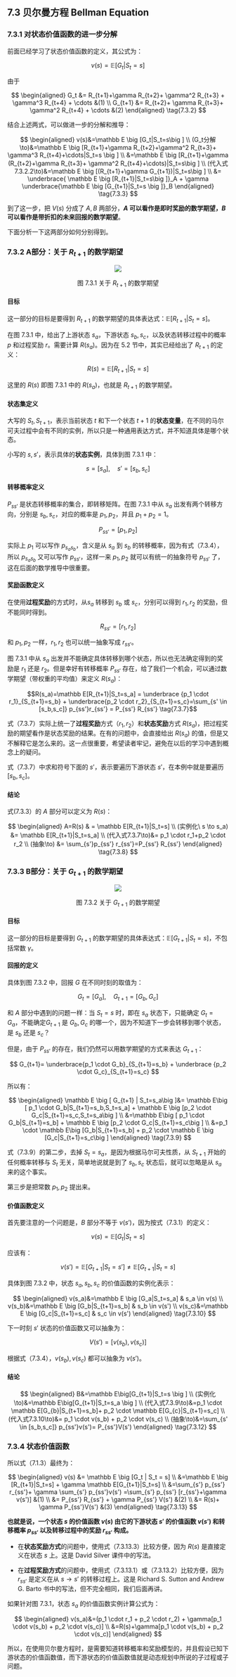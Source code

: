 
## 7.3 贝尔曼方程 Bellman Equation

### 7.3.1 对状态价值函数的进一步分解

前面已经学习了状态价值函数的定义，其公式为：

$$
v(s) = \mathbb E \big [G_t | S_t = s]
\tag{7.3.1}
$$

由于

$$
\begin{aligned}
G_t &= R_{t+1}+\gamma R_{t+2}+ \gamma^2 R_{t+3} + \gamma^3 R_{t+4} + \cdots &(1)
\\
G_{t+1} &= R_{t+2}+ \gamma R_{t+3}+ \gamma^2 R_{t+4} + \cdots &(2)
\end{aligned}
\tag{7.3.2}
$$

结合上述两式，可以做进一步的分解和推导：

$$
\begin{aligned}
v(s)&=\mathbb E \big [G_t|S_t=s\big ]
\\
(G_t分解\to)&=\mathbb E \big [R_{t+1}+\gamma R_{t+2}+\gamma^2 R_{t+3}+ \gamma^3 R_{t+4}+\cdots|S_t=s \big ]
\\
&=\mathbb E \big [R_{t+1}+\gamma (R_{t+2}+\gamma R_{t+3}+ \gamma^2 R_{t+4}+\cdots)|S_t=s\big ]
\\
(代入式7.3.2.2\to)&=\mathbb E \big [(R_{t+1}+\gamma G_{t+1})|S_t=s\big ]
\\
&= \underbrace{ \mathbb E \big [R_{t+1}|S_t=s\big ]}_A + \gamma \underbrace{\mathbb E \big [G_{t+1}|S_t=s \big ]}_B
\end{aligned}
\tag{7.3.3}
$$

到了这一步，把 $V(s)$ 分成了 $A,B$ 两部分，**$A$ 可以看作是即时奖励的数学期望，$B$ 可以看作是带折扣的未来回报的数学期望**。

下面分析一下这两部分如何分别得到。


### 7.3.2 A部分：关于 $R_{t+1}$ 的数学期望

<center>
<img src="./img/Bellman-Rs.png">

图 7.3.1 关于 $R_{t+1}$ 的数学期望
</center>

#### 目标

这一部分的目标是要得到 $R_{t+1}$ 的数学期望的具体表达式：$\mathbb E \big [R_{t+1}|S_t=s\big ]$。

在图 7.3.1 中，给出了上游状态 $s_a$，下游状态 $s_b,s_c$，以及状态转移过程中的概率 $p$ 和过程奖励 $r$。需要计算 $R(s_a)$。因为在 5.2 节中，其实已经给出了 $R_{t+1}$ 的定义：

$$
R(s)=\mathbb E[R_{t+1}|S_t=s] \tag{由式5.2.3}
$$

这里的 $R(s)$ 即图 7.3.1 中的 $R(s_a)$，也就是 $R_{t+1}$ 的数学期望。

#### 状态集定义

大写的 $S_t,S_{t+1}$，表示当前状态 $t$ 和下一个状态 $t+1$ 的**状态变量**，在不同的马尔可夫过程中会有不同的实例，所以只是一种通用表达方式，并不知道具体是哪个状态。

小写的 $s,s'$，表示具体的**状态实例**，具体到图 7.3.1 中：

$$
s = [s_a], \quad s' = [s_b,s_c] \tag{7.3.4}
$$

#### 转移概率定义

$P_{ss'}$ 是状态转移概率的集合，即转移矩阵。在图 7.3.1 中从 $s_a$ 出发有两个转移方向，分别是 $s_b,s_c$，对应的概率是 $p_1,p_2$，并且 $p_1+p_2=1$。

$$
P_{ss'}=[p_1,p_2] \tag{7.3.5}
$$

实际上 $p_1$ 可以写作 $p_{s_a s_b}$，含义是从 $s_a$ 到 $s_b$ 的转移概率，因为有式（7.3.4），所以 $p_{s_a s_b}$ 又可以写作 $p_{ss'}$，这样一来 $p_1,p_2$ 就可以有统一的抽象符号  $p_{ss'}$ 了，这在后面的数学推导中很重要。

#### 奖励函数定义

在使用**过程奖励**的方式时，从$s_a$ 转移到 $s_b$ 或 $s_c$，分别可以得到 $r_1,r_2$ 的奖励，但不能同时得到。

$$
R_{ss'}=[r_1,r_2] \tag{7.3.6}
$$

和 $p_1,p_2$ 一样，$r_1,r_2$ 也可以统一抽象写成 $r_{ss'}$。

图 7.3.1 中从 $s_a$ 出发并不能确定具体转移到哪个状态，所以也无法确定得到的奖励是 $r_1$ 还是 $r_2$。但是幸好有转移概率 $P_{ss'}$ 存在，给了我们一个机会，可以通过数学期望（带权重的平均值）来定义 $R(s_a)$：

$$R(s_a)=\mathbb E[R_{t+1}|S_t=s_a] = \underbrace {p_1 \cdot r_1}_{S_{t+1}=s_b} + \underbrace{p_2 \cdot r_2}_{S_{t+1}=s_c}=\sum_{s' \in [s_b,s_c]} p_{ss'}r_{ss'} = P_{ss'} R_{ss'} \tag{7.3.7}$$

式（7.3.7）实际上统一了**过程奖励**方式（$r_1,r_2$）和**状态奖励**方式 $R(s_a)$，把过程奖励的期望看作是状态奖励的结果。在有的问题中，会直接给出 $R(s_a)$ 的值，但是又不解释它是怎么来的。这一点很重要，希望读者牢记，避免在以后的学习中遇到概念上的疑问。

式（7.3.7）中求和符号下面的 $s'$，表示要遍历下游状态 $s'$，在本例中就是要遍历 [$s_b,s_c$]。

#### 结论

式(7.3.3）的 $A$ 部分可以定义为 $R(s)$：

$$
\begin{aligned}
A=R(s) & = \mathbb E[R_{t+1}|S_t=s]
\\
(实例化\ s \to s_a) &= \mathbb E[R_{t+1}|S_t=s_a]
\\
(代入式7.3.7\to)&= p_1 \cdot  r_1+p_2 \cdot r_2
\\
(抽象\to) &= \sum_{s'}p_{ss'} r_{ss'}=P_{ss'} R_{ss'}
\end{aligned}
\tag{7.3.8}
$$

### 7.3.3 B部分：关于 $G_{t+1}$ 的数学期望

<center>
<img src="./img/Bellman-G.png">

图 7.3.2 关于 $G_{t+1}$ 的数学期望
</center>

#### 目标

这一部分的目标是要得到 $G_{t+1}$ 的数学期望的具体表达式：$\mathbb E \big [G_{t+1}|S_t=s\big ]$，不包括常数 $\gamma$。

#### 回报的定义

具体到图 7.3.2 中，回报 $G$ 在不同时刻的取值为：

$$
G_t=[G_a],\quad G_{t+1}=[G_b,G_c]
$$

和 $A$ 部分中遇到的问题一样：当 $S_t=s$ 时，即在 $s_a$ 状态下，只能确定 $G_{t}=G_a$，不能确定$G_{t+1}$ 是 $G_b,G_c$ 的哪一个，因为不知道下一步会转移到哪个状态，是 $s_b$ 还是 $s_c$？

但是，由于 $P_{ss'}$ 的存在，我们仍然可以用数学期望的方式来表达 $G_{t+1}$：

$$
G_{t+1}= \underbrace{p_1 \cdot G_b}_{S_{t+1}=s_b} + \underbrace {p_2 \cdot G_c}_{S_{t+1}=s_c}
$$

所以有：

$$
\begin{aligned}
\mathbb E \big [ G_{t+1} | S_t=s_a\big ]&=
\mathbb E\big [ p_1 \cdot G_b|S_{t+1}=s_b,S_t=s_a] + \mathbb E \big [p_2 \cdot G_c|S_{t+1}=s_c,S_t=s_a\big ]
\\
&=\mathbb E\big [ p_1 \cdot G_b|S_{t+1}=s_b] + \mathbb E \big [p_2 \cdot G_c|S_{t+1}=s_c\big ]
\\
&=p_1 \cdot \mathbb E\big [G_b|S_{t+1}=s_b] + p_2 \cdot \mathbb E \big [G_c|S_{t+1}=s_c\big ]
\end{aligned}
\tag{7.3.9}
$$

式（7.3.9）的第二步，去掉 $S_t=s_a$，是因为根据马尔可夫性质，从 $S_{t+1}$ 开始的任何概率转移与 $S_t$ 无关，简单地说就是到了 $s_b,s_c$ 状态后，就可以忽略是从 $s_a$ 来的这个事实。

第三步是把常数 $p_1,p_2$ 提出来。

#### 价值函数定义

首先要注意的一个问题是，$B$ 部分不等于 $v(s')$，因为按式（7.3.1）的定义：

$$
v(s) = \mathbb E \big [G_t | S_t = s]
$$

应该有：

$$
v(s') = \mathbb E \big [G_{t+1} | S_t = s']\ne \mathbb E[G_{t+1}|S_t=s]
$$

具体到图 7.3.2 中，状态 $s_a, s_b, s_c$ 的价值函数的实例化表示：

$$
\begin{aligned}
v(s_a)&=\mathbb E \big [G_a|S_t=s_a] & s_a \in v(s)
\\
v(s_b)&=\mathbb E \big [G_b|S_{t+1}=s_b] & s_b \in v(s')
\\
v(s_c)&=\mathbb E \big [G_c|S_{t+1}=s_c] & s_c \in v(s')
\end{aligned}
\tag{7.3.10}
$$

下一时刻 $s'$ 状态的价值函数又可以抽象为：

$$
V(s')=[v(s_b),v(s_c)] \tag{7.3.11}
$$

根据式（7.3.4），$v(s_b),v(s_c)$ 都可以抽象为 $v(s')$。

#### 结论

$$
\begin{aligned}
B&=\mathbb E\big[G_{t+1}|S_t=s \big ] 
\\
(实例化\to)&=\mathbb E\big[G_{t+1}|S_t=s_a \big ] 
\\
(代入式7.3.9\to)&=p_1 \cdot \mathbb E[G_{b}|S_{t+1}=s_b]+ p_2 \cdot \mathbb E[G_{c}|S_{t+1}=s_c]
\\
(代入式7.3.10\to)&= p_1 \cdot v(s_b) + p_2 \cdot v(s_c)
\\
(抽象\to)&=\sum_{s' \in [s_b,s_c]} p_{ss'}v(s')= P_{ss'}V(s')
\end{aligned}
\tag{7.3.12}
$$

### 7.3.4 状态价值函数

所以式（7.1.3）最终为：

$$
\begin{aligned}
v(s) &= \mathbb E \big [G_t | S_t = s]
\\
&=\mathbb E \big [R_{t+1}|S_t=s] + \gamma \mathbb E[G_{t+1}|S_t=s]
\\
&=\sum_{s'} p_{ss'} r_{ss'}+ \gamma \sum_{s'} p_{ss'}v(s') =\sum_{s'} p_{ss'} [r_{ss'}+\gamma v(s')]  &(1)
\\
&= P_{ss'} R_{ss'} + \gamma P_{ss'} V(s') &(2)
\\
&= R(s)+ \gamma P_{ss'}V(s') &(3)
\end{aligned}
\tag{7.3.13}
$$

**也就是说，一个状态 $s$ 的价值函数 $v(s)$ 由它的下游状态 $s'$ 的价值函数 $v(s')$ 和转移概率 $p_{ss'}$ 以及转移过程中的奖励 $r_{ss'}$ 构成。**

- 在**状态奖励方式**的问题中，使用式（7.3.13.3）比较方便，因为 $R(s)$ 是直接定义在状态 $s$ 上。这是 David Silver 课件中的写法。

- 在**过程奖励方式**的问题中，使用式（7.3.13.1）或（7.3.13.2）比较方便，因为 $r_{ss'}$ 是定义在从 $s\to s'$ 的转移过程上。这是 Richard S. Sutton and Andrew G. Barto 书中的写法，但不完全相同，我们后面再讲。

如果针对图 7.3.1，状态 $s_a$ 的价值函数实例计算公式为：

$$
\begin{aligned}
v(s_a)&=(p_1 \cdot r_1 + p_2 \cdot r_2) + \gamma[p_1 \cdot v(s_b) + p_2 \cdot v(s_c)]
\\
&=R(s)+\gamma[p_1 \cdot v(s_b) + p_2 \cdot v(s_c)]
\end{aligned}
$$

所以，在使用贝尔曼方程时，是需要知道转移概率和奖励模型的，并且假设已知下游状态的价值函数值，而下游状态的价值函数值就是动态规划中所说的子过程或子问题。
